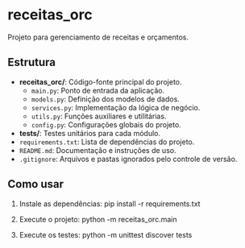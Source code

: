 # receitas_orc

Projeto para gerenciamento de receitas e orçamentos.

## Estrutura

- **receitas_orc/**: Código-fonte principal do projeto.
  - `main.py`: Ponto de entrada da aplicação.
  - `models.py`: Definição dos modelos de dados.
  - `services.py`: Implementação da lógica de negócio.
  - `utils.py`: Funções auxiliares e utilitárias.
  - `config.py`: Configurações globais do projeto.
- **tests/**: Testes unitários para cada módulo.
- `requirements.txt`: Lista de dependências do projeto.
- `README.md`: Documentação e instruções de uso.
- `.gitignore`: Arquivos e pastas ignorados pelo controle de versão.

## Como usar

1. Instale as dependências:
pip install -r requirements.txt

2. Execute o projeto:
python -m receitas_orc.main

3. Execute os testes:
python -m unittest discover tests